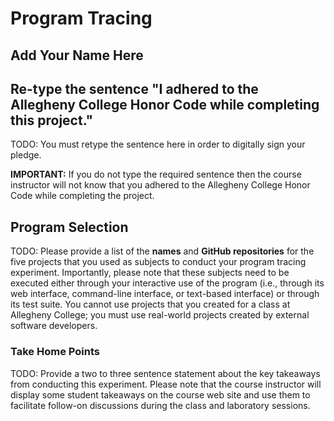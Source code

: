 # Program Tracing

## Add Your Name Here

## Re-type the sentence "I adhered to the Allegheny College Honor Code while completing this project."

TODO: You must retype the sentence here in order to digitally sign your pledge.

**IMPORTANT:** If you do not type the required sentence then the course
instructor will not know that you adhered to the Allegheny College Honor Code
while completing the project.

## Program Selection

TODO: Please provide a list of the **names** and **GitHub repositories** for the
five projects that you used as subjects to conduct your program tracing
experiment. Importantly, please note that these subjects need to be executed
either through your interactive use of the program (i.e., through its web
interface, command-line interface, or text-based interface) or through its test
suite. You cannot use projects that you created for a class at Allegheny College;
you must use real-world projects created by external software developers.

### Take Home Points

TODO: Provide a two to three sentence statement about the key takeaways from
conducting this experiment. Please note that the course instructor will display
some student takeaways on the course web site and use them to facilitate
follow-on discussions during the class and laboratory sessions.
